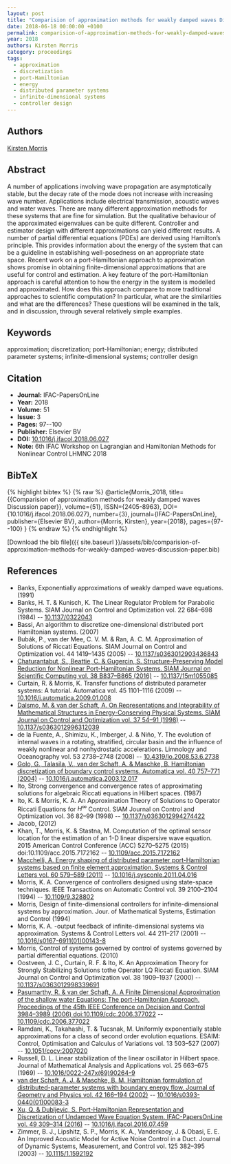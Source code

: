 ```yaml
---
layout: post
title: "Comparision of approximation methods for weakly damped waves Discussion paper"
date: 2018-06-18 00:00:00 +0100
permalink: comparision-of-approximation-methods-for-weakly-damped-waves-discussion-paper
year: 2018
authors: Kirsten Morris
category: proceedings
tags:
  - approximation
  - discretization
  - port-Hamiltonian
  - energy
  - distributed parameter systems
  - infinite-dimensional systems
  - controller design
---
```

 
## Authors
[Kirsten Morris](authors/kirsten-morris)
 
## Abstract
A number of applications involving wave propagation are asymptotically stable, but the decay rate of the mode does not increase with increasing wave number. Applications include electrical transmission, acoustic waves and water waves. There are many different approximation methods for these systems that are fine for simulation. But the qualitative behaviour of the approximated eigenvalues can be quite different. Controller and estimator design with different approximations can yield different results. A number of partial differential equations (PDEs) are derived using Hamilton’s principle. This provides information about the energy of the system that can be a guideline in establishing well-posedness on an appropriate state space. Recent work on a port-Hamiltonian approach to approximation shows promise in obtaining finite-dimensional approximations that are useful for control and estimation. A key feature of the port-Hamiltonian approach is careful attention to how the energy in the system is modelled and approximated. How does this approach compare to more traditional approaches to scientific computation? In particular, what are the similarities and what are the differences? These questions will be examined in the talk, and in discussion, through several relatively simple examples.
 
## Keywords
approximation; discretization; port-Hamiltonian; energy; distributed parameter systems; infinite-dimensional systems; controller design
 
## Citation
- **Journal:** IFAC-PapersOnLine
- **Year:** 2018
- **Volume:** 51
- **Issue:** 3
- **Pages:** 97--100
- **Publisher:** Elsevier BV
- **DOI:** [10.1016/j.ifacol.2018.06.027](https://doi.org/10.1016/j.ifacol.2018.06.027)
- **Note:** 6th IFAC Workshop on Lagrangian and Hamiltonian Methods for Nonlinear Control LHMNC 2018
 
## BibTeX
{% highlight bibtex %}
{% raw %}
@article{Morris_2018,
  title={{Comparision of approximation methods for weakly damped waves Discussion paper}},
  volume={51},
  ISSN={2405-8963},
  DOI={10.1016/j.ifacol.2018.06.027},
  number={3},
  journal={IFAC-PapersOnLine},
  publisher={Elsevier BV},
  author={Morris, Kirsten},
  year={2018},
  pages={97--100}
}
{% endraw %}
{% endhighlight %}
 
[Download the bib file]({{ site.baseurl }}/assets/bib/comparision-of-approximation-methods-for-weakly-damped-waves-discussion-paper.bib)
 
## References
- Banks, Exponentially approximations of weakly damped wave equations. (1991)
- Banks, H. T. & Kunisch, K. The Linear Regulator Problem for Parabolic Systems. SIAM Journal on Control and Optimization vol. 22 684–698 (1984) -- [10.1137/0322043](https://doi.org/10.1137/0322043)
- Bassi, An algorithm to discretize one-dimensional distributed port Hamiltonian systems. (2007)
- Bubák, P., van der Mee, C. V. M. & Ran, A. C. M. Approximation of Solutions of Riccati Equations. SIAM Journal on Control and Optimization vol. 44 1419–1435 (2005) -- [10.1137/s0363012903436843](https://doi.org/10.1137/s0363012903436843)
- [Chaturantabut, S., Beattie, C. & Gugercin, S. Structure-Preserving Model Reduction for Nonlinear Port-Hamiltonian Systems. SIAM Journal on Scientific Computing vol. 38 B837–B865 (2016)](structure-preserving-model-reduction-for-nonlinear-port-hamiltonian-systems) -- [10.1137/15m1055085](https://doi.org/10.1137/15m1055085)
- Curtain, R. & Morris, K. Transfer functions of distributed parameter systems: A tutorial. Automatica vol. 45 1101–1116 (2009) -- [10.1016/j.automatica.2009.01.008](https://doi.org/10.1016/j.automatica.2009.01.008)
- [Dalsmo, M. & van der Schaft, A. On Representations and Integrability of Mathematical Structures in Energy-Conserving Physical Systems. SIAM Journal on Control and Optimization vol. 37 54–91 (1998)](on-representations-and-integrability-of-mathematical-structures-in-energy-conserving-physical-systems) -- [10.1137/s0363012996312039](https://doi.org/10.1137/s0363012996312039)
- de la Fuente, A., Shimizu, K., Imberger, J. & Niño, Y. The evolution of internal waves in a rotating, stratified, circular basin and the influence of weakly nonlinear and nonhydrostatic accelerations. Limnology and Oceanography vol. 53 2738–2748 (2008) -- [10.4319/lo.2008.53.6.2738](https://doi.org/10.4319/lo.2008.53.6.2738)
- [Golo, G., Talasila, V., van der Schaft, A. & Maschke, B. Hamiltonian discretization of boundary control systems. Automatica vol. 40 757–771 (2004)](hamiltonian-discretization-of-boundary-control-systems) -- [10.1016/j.automatica.2003.12.017](https://doi.org/10.1016/j.automatica.2003.12.017)
- Ito, Strong convergence and convergence rates of approximating solutions for algebraic Riccati equations in Hilbert spaces. (1987)
- Ito, K. & Morris, K. A. An Approximation Theory of Solutions to Operator Riccati Equations for $H^\infty$ Control. SIAM Journal on Control and Optimization vol. 36 82–99 (1998) -- [10.1137/s0363012994274422](https://doi.org/10.1137/s0363012994274422)
- Jacob, (2012)
- Khan, T., Morris, K. & Stastna, M. Computation of the optimal sensor location for the estimation of an 1-D linear dispersive wave equation. 2015 American Control Conference (ACC) 5270–5275 (2015) doi:10.1109/acc.2015.7172162 -- [10.1109/acc.2015.7172162](https://doi.org/10.1109/acc.2015.7172162)
- [Macchelli, A. Energy shaping of distributed parameter port-Hamiltonian systems based on finite element approximation. Systems &amp; Control Letters vol. 60 579–589 (2011)](energy-shaping-of-distributed-parameter-port-hamiltonian-systems-based-on-finite-element-approximation) -- [10.1016/j.sysconle.2011.04.016](https://doi.org/10.1016/j.sysconle.2011.04.016)
- Morris, K. A. Convergence of controllers designed using state-space techniques. IEEE Transactions on Automatic Control vol. 39 2100–2104 (1994) -- [10.1109/9.328802](https://doi.org/10.1109/9.328802)
- Morris, Design of finite-dimensional controllers for infinite-dimensional systems by approximation. Jour. of Mathematical Systems, Estimation and Control (1994)
- Morris, K. A. -output feedback of infinite-dimensional systems via approximation. Systems &amp; Control Letters vol. 44 211–217 (2001) -- [10.1016/s0167-6911(01)00143-8](https://doi.org/10.1016/s0167-6911(01)00143-8)
- Morris, Control of systems governed by control of systems governed by partial differential equations. (2010)
- Oostveen, J. C., Curtain, R. F. & Ito, K. An Approximation Theory for Strongly Stabilizing Solutions tothe Operator LQ Riccati Equation. SIAM Journal on Control and Optimization vol. 38 1909–1937 (2000) -- [10.1137/s0363012998339691](https://doi.org/10.1137/s0363012998339691)
- [Pasumarthy, R. & van der Schaft, A. A Finite Dimensional Approximation of the shallow water Equations: The port-Hamiltonian Approach. Proceedings of the 45th IEEE Conference on Decision and Control 3984–3989 (2006) doi:10.1109/cdc.2006.377022](a-finite-dimensional-approximation-of-the-shallow-water-equations-the-port-hamiltonian-approach) -- [10.1109/cdc.2006.377022](https://doi.org/10.1109/cdc.2006.377022)
- Ramdani, K., Takahashi, T. & Tucsnak, M. Uniformly exponentially stable approximations for a class of second order evolution equations. ESAIM: Control, Optimisation and Calculus of Variations vol. 13 503–527 (2007) -- [10.1051/cocv:2007020](https://doi.org/10.1051/cocv:2007020)
- Russell, D. L. Linear stabilization of the linear oscillator in Hilbert space. Journal of Mathematical Analysis and Applications vol. 25 663–675 (1969) -- [10.1016/0022-247x(69)90264-9](https://doi.org/10.1016/0022-247x(69)90264-9)
- [van der Schaft, A. J. & Maschke, B. M. Hamiltonian formulation of distributed-parameter systems with boundary energy flow. Journal of Geometry and Physics vol. 42 166–194 (2002)](hamiltonian-formulation-of-distributed-parameter-systems-with-boundary-energy-flow) -- [10.1016/s0393-0440(01)00083-3](https://doi.org/10.1016/s0393-0440(01)00083-3)
- [Xu, Q. & Dubljevic, S. Port-Hamiltonian Representation and Discretization of Undamped Wave Equation System. IFAC-PapersOnLine vol. 49 309–314 (2016)](port-hamiltonian-representation-and-discretization-of-undamped-wave-equation-system) -- [10.1016/j.ifacol.2016.07.459](https://doi.org/10.1016/j.ifacol.2016.07.459)
- Zimmer, B. J., Lipshitz, S. P., Morris, K. A., Vanderkooy, J. & Obasi, E. E. An Improved Acoustic Model for Active Noise Control in a Duct. Journal of Dynamic Systems, Measurement, and Control vol. 125 382–395 (2003) -- [10.1115/1.1592192](https://doi.org/10.1115/1.1592192)

